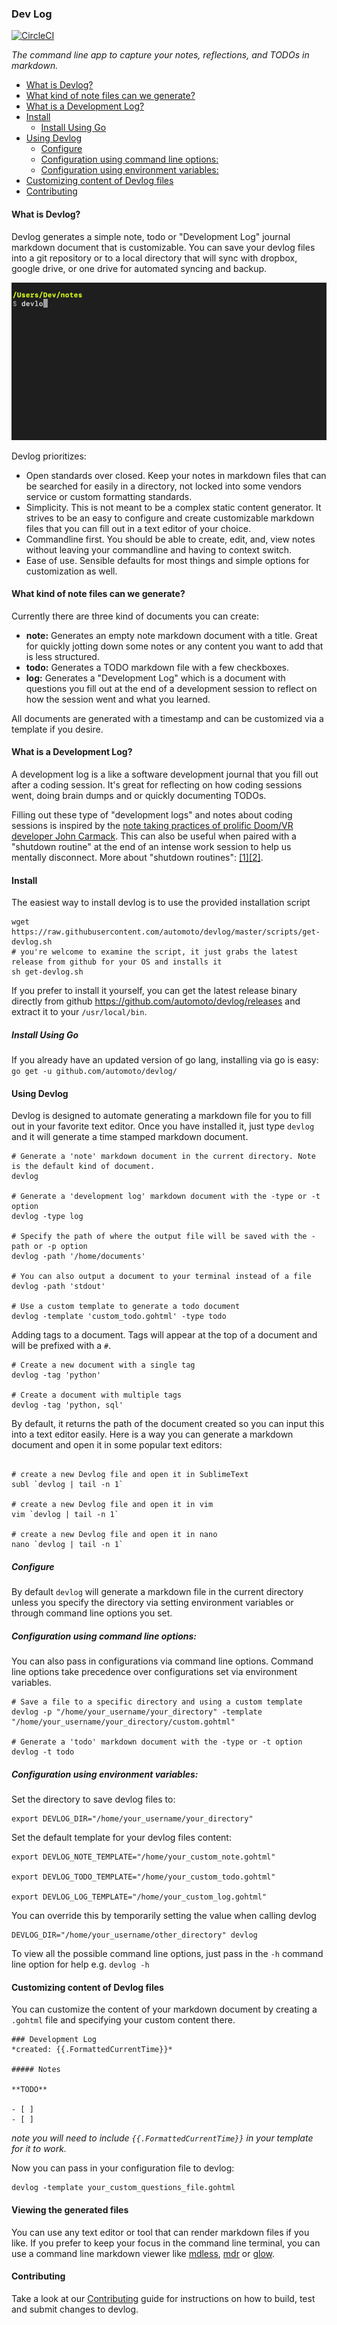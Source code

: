 ### Dev Log
[![CircleCI](https://circleci.com/gh/automoto/devlog.svg?style=svg)](https://circleci.com/gh/automoto/devlog)

*The command line app to capture your notes, reflections, and TODOs in markdown.*

<!-- toc -->

* [What is Devlog?](#what-is-devlog)
* [What kind of note files can we generate?](#what-kind-of-note-files-can-we-generate)
* [What is a Development Log?](#what-is-a-development-log)
* [Install](#install)
  * [Install Using Go](#install-using-go)
* [Using Devlog](#using-devlog)
  * [Configure](#configure)
  * [Configuration using command line options:](#configuration-using-command-line-options)
  * [Configuration using environment variables:](#configuration-using-environment-variables)
* [Customizing content of Devlog files](#customizing-content-of-devlog-files)
* [Contributing](#contributing)

<!-- tocstop -->

#### What is Devlog?

Devlog generates a simple note, todo or "Development Log" journal markdown document that is customizable. You can save your devlog files into a git repository or to a local directory that will sync with dropbox, google drive, or one drive for automated syncing and backup.

![demo](static/devlog8.gif)

Devlog prioritizes:
- Open standards over closed. Keep your notes in markdown files that can be searched for easily in a directory, not locked into some vendors service or custom formatting standards.
- Simplicity. This is not meant to be a complex static content generator. It strives to be an easy to configure and create customizable markdown files that you can fill out in a text editor of your choice.
- Commandline first. You should be able to create, edit, and, view notes without leaving your commandline and having to context switch.
- Ease of use. Sensible defaults for most things and simple options for customization as well.

#### What kind of note files can we generate?

Currently there are three kind of documents you can create:
- **note:** Generates an empty note markdown document with a title. Great for quickly jotting down some notes or any content you want to add that is less structured.
- **todo:** Generates a TODO markdown file with a few checkboxes.
- **log:** Generates a "Development Log" which is a document with questions you fill out at the end of a development session to reflect on how the session went and what you learned.

All documents are generated with a timestamp and can be customized via a template if you desire.

#### What is a Development Log?

A development log is a like a software development journal that you fill out after a coding session. It's great for reflecting on how coding sessions went, doing brain dumps and or quickly documenting TODOs.

Filling out these type of "development logs" and notes about coding sessions is inspired by the [note taking practices of prolific Doom/VR developer John Carmack](https://news.ycombinator.com/item?id=12575501). This can also be useful when paired with a "shutdown routine" at the end of an intense work session to help us mentally disconnect. More about "shutdown routines": [[1]](https://www.calnewport.com/blog/2009/06/08/drastically-reduce-stress-with-a-work-shutdown-ritual/)[[2]](https://www.calnewport.com/blog/2012/08/02/work-less-to-work-better-my-experiments-with-shutdown-routines/).

#### Install
The easiest way to install devlog is to use the provided installation script
```shell
wget https://raw.githubusercontent.com/automoto/devlog/master/scripts/get-devlog.sh
# you're welcome to examine the script, it just grabs the latest release from github for your OS and installs it
sh get-devlog.sh
```

If you prefer to install it yourself, you can get the latest release binary directly from github https://github.com/automoto/devlog/releases and extract it to your `/usr/local/bin`.

##### Install Using Go

If you already have an updated version of go lang, installing via go is easy:
`go get -u github.com/automoto/devlog/`


#### Using Devlog

Devlog is designed to automate generating a markdown file for you to fill out in your favorite text editor. Once you have installed it, just type `devlog` and it will generate a time stamped markdown document.

```shell
# Generate a 'note' markdown document in the current directory. Note is the default kind of document.
devlog

# Generate a 'development log' markdown document with the -type or -t option
devlog -type log

# Specify the path of where the output file will be saved with the -path or -p option
devlog -path '/home/documents'

# You can also output a document to your terminal instead of a file
devlog -path 'stdout'

# Use a custom template to generate a todo document
devlog -template 'custom_todo.gohtml' -type todo

```

Adding tags to a document. Tags will appear at the top of a document and will be prefixed with a `#`.
``` shell
# Create a new document with a single tag
devlog -tag 'python'

# Create a document with multiple tags
devlog -tag 'python, sql'
```

By default, it returns the path of the document created so you can input this into a text editor easily. Here is a way you can generate a markdown document and open it in some popular text editors:

```shell

# create a new Devlog file and open it in SublimeText
subl `devlog | tail -n 1`

# create a new Devlog file and open it in vim
vim `devlog | tail -n 1`

# create a new Devlog file and open it in nano
nano `devlog | tail -n 1`
```

##### Configure
By default `devlog` will generate a markdown file in the current directory unless you specify the directory via setting environment variables or through command line options you set.

##### Configuration using command line options:

You can also pass in configurations via command line options. Command line options take precedence over configurations set via environment variables.
```shell
# Save a file to a specific directory and using a custom template
devlog -p "/home/your_username/your_directory" -template "/home/your_username/your_directory/custom.gohtml"

# Generate a 'todo' markdown document with the -type or -t option
devlog -t todo
```

##### Configuration using environment variables:

Set the directory to save devlog files to:
```shell
export DEVLOG_DIR="/home/your_username/your_directory"
```

Set the default template for your devlog files content:
```shell
export DEVLOG_NOTE_TEMPLATE="/home/your_custom_note.gohtml"

export DEVLOG_TODO_TEMPLATE="/home/your_custom_todo.gohtml"

export DEVLOG_LOG_TEMPLATE="/home/your_custom_log.gohtml"
```

You can override this by temporarily setting the value when calling devlog

```shell
DEVLOG_DIR="/home/your_username/other_directory" devlog
```

To view all the possible command line options, just pass in the `-h` command line option for help e.g. `devlog -h` 

#### Customizing content of Devlog files
You can customize the content of your markdown document by creating a `.gohtml` file and specifying your custom content there.
```gohtml
### Development Log
*created: {{.FormattedCurrentTime}}*

##### Notes

**TODO**

- [ ]
- [ ]
```
*note you will need to include `{{.FormattedCurrentTime}}` in your template for it to work.*

Now you can pass in your configuration file to devlog:
```
devlog -template your_custom_questions_file.gohtml
```

#### Viewing the generated files
You can use any text editor or tool that can render markdown files if you like. If you prefer to keep your focus in the command line terminal,
 you can use a command line markdown viewer like [mdless](https://github.com/ttscoff/mdless), [mdr](https://github.com/MichaelMure/mdr/) or [glow](https://github.com/charmbracelet/glow).

#### Contributing
Take a look at our [Contributing](CONTRIBUTING.md) guide for instructions on how to build, test and submit changes to devlog.
